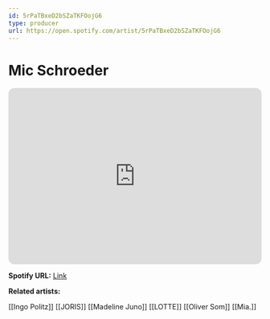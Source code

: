 ```yaml
---
id: 5rPaTBxeD2bSZaTKFOojG6
type: producer
url: https://open.spotify.com/artist/5rPaTBxeD2bSZaTKFOojG6
---
```

# Mic Schroeder

<iframe style="border-radius:12px" src="https://open.spotify.com/embed/artist/5rPaTBxeD2bSZaTKFOojG6" width="100%" height="352" frameBorder="0" allowfullscreen="" allow="autoplay; clipboard-write; encrypted-media; fullscreen; picture-in-picture" loading="lazy"></iframe>

**Spotify URL:** [Link](https://open.spotify.com/artist/5rPaTBxeD2bSZaTKFOojG6)

**Related artists:**

[[Ingo Politz]]
[[JORIS]]
[[Madeline Juno]]
[[LOTTE]]
[[Oliver Som]]
[[Mia.]]

